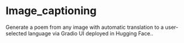 # Image_captioning
Generate a poem from any image with automatic translation to a user-selected language via Gradio UI deployed in Hugging Face..

